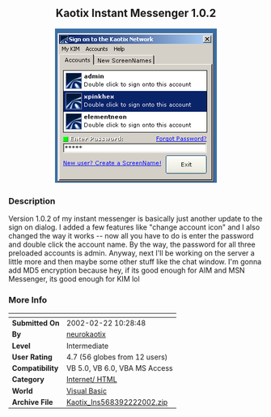 ﻿<div align="center">

## Kaotix Instant Messenger 1\.0\.2

<img src="PIC20022221335364370.gif">
</div>

### Description

Version 1.0.2 of my instant messenger is basically just another update to the sign on dialog. I added a few features like "change account icon" and I also changed the way it works -- now all you have to do is enter the password and double click the account name. By the way, the password for all three preloaded accounts is admin. Anyway, next I'll be working on the server a little more and then maybe some other stuff like the chat window. I'm gonna add MD5 encryption because hey, if its good enough for AIM and MSN Messenger, its good enough for KIM lol
 
### More Info
 


<span>             |<span>
---                |---
**Submitted On**   |2002-02-22 10:28:48
**By**             |[neurokaotix](https://github.com/Planet-Source-Code/PSCIndex/blob/master/ByAuthor/neurokaotix.md)
**Level**          |Intermediate
**User Rating**    |4.7 (56 globes from 12 users)
**Compatibility**  |VB 5\.0, VB 6\.0, VBA MS Access
**Category**       |[Internet/ HTML](https://github.com/Planet-Source-Code/PSCIndex/blob/master/ByCategory/internet-html__1-34.md)
**World**          |[Visual Basic](https://github.com/Planet-Source-Code/PSCIndex/blob/master/ByWorld/visual-basic.md)
**Archive File**   |[Kaotix\_Ins568392222002\.zip](https://github.com/Planet-Source-Code/neurokaotix-kaotix-instant-messenger-1-0-2__1-32026/archive/master.zip)









